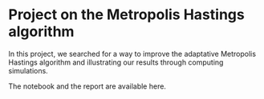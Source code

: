 # Project on the Metropolis Hastings algorithm

In this project, we searched for a way to improve the adaptative Metropolis Hastings algorithm and illustrating our results through computing simulations. 

The notebook and the report are available here.

